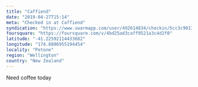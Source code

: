 ```yaml
---
title: "Caffiend"
date: "2019-04-27T15:14"
meta: "Checked in at Caffiend"
syndication: "https://www.swarmapp.com/user/492614834/checkin/5cc3c9013af988002c6fffcd"
foursquare: "https://foursquare.com/v/4bd25ad3caff9521a3c4d2f0"
latitude: "-41.22592114433682"
longitude: "174.8806955194454"
locality: "Petone"
region: "Wellington"
country: "New Zealand"
---
```

Need coffee today
